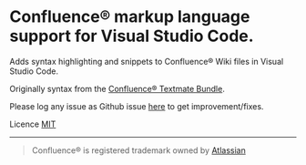 # Confluence® markup language support for Visual Studio Code.

Adds syntax highlighting and snippets to Confluence® Wiki files in Visual Studio Code.

Originally syntax from the [Confluence® Textmate Bundle](https://github.com/alkemist/Confluence.tmbundle).

Please log any issue as Github issue [here](https://github.com/denco/vscode-confluence-markup/issues) to get improvement/fixes.

Licence [MIT](https://github.com/denco/vscode-confluence-markup/LICENSE)

---------------------

> Confluence® is registered trademark owned by [Atlassian](https://www.atlassian.com/)
